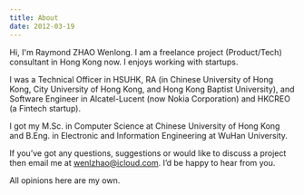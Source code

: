 ```yaml
---
title: About
date: 2012-03-19
---
```


Hi, I'm Raymond ZHAO Wenlong. I am a freelance project (Product/Tech) consultant in Hong Kong now. I enjoys working with startups.

I was a Technical Officer in HSUHK, RA (in Chinese University of Hong Kong, City University of Hong Kong, and Hong Kong Baptist University), and Software Engineer in Alcatel-Lucent (now Nokia Corporation) and HKCREO (a Fintech startup).

I got my M.Sc. in Computer Science at Chinese University of Hong Kong and B.Eng. in Electronic and Information Engineering at WuHan University.

If you’ve got any questions, suggestions or would like to discuss a project then email me at wenlzhao@icloud.com. I’d be happy to hear from you.

All opinions here are my own.
